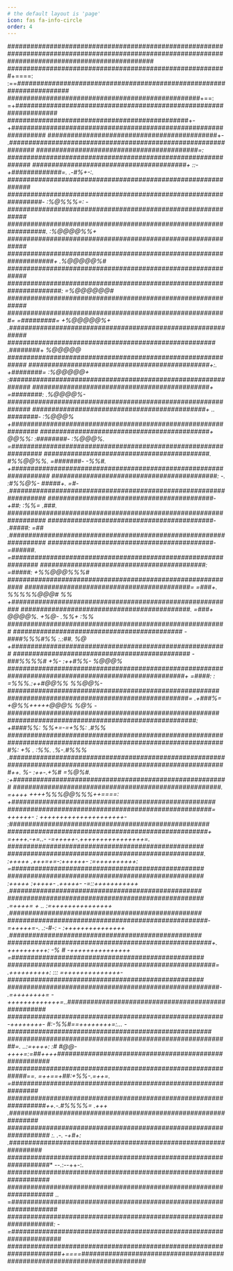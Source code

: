 ```yaml
---
# the default layout is 'page'
icon: fas fa-info-circle
order: 4
---
```


######################################################################################################################################################
#########################################################+====:             :==*######################################################################
##################################################*+==:                          =+###################################################################
###############################################+-                                   +#################################################################
############################################+-                                       .*###############################################################
##########################################=:                                           *##############################################################
########################################+     ::-+#############=.  .-#%+-:.             ##############################################################
#################################################################-    :*%@%%%=:         -#############################################################
*##################################################################*.   :%@@@@%%+        #############################################################
*####################################################################+   .*%@@@@@%#      #############################################################
*######################################################################:   =%@@@@@@#     #############################################################
*#########################################################=  =*#########=   +%@@@@@%+   .#############################################################
*######################################################**      .*########+   *%@@@@@*   *#############################################################
*###############################################*+:.             +########=  :%@@@@@+  :##############################################################
*##############################################+                 =########*: .%@@@@%-  *##############################################################
*#############################################+           ..      *########- :%@@@%*  +###############################################################
*############################################+           @@%%:    :########- :%@@@%. =################################################################
*###########################################*.          #%%@@%%.   =#######- -%%#. +##################################################################
*###########################################:          -. :#%%@%-   *#####+. =#-   .##################################################################
*###########################################-          +##:  :%%=   .*###*.        *##################################################################
*###########################################-         .*#####:        =##          .##################################################################
*###########################################-         =######.                        =###############################################################
*###########################################:         =#####:             +%%@@@%%%#     *############################################################
*###########################################=         =###+.             %%%%%@@@# %%*     +##########################################################
*############################################.        =###+ *@@@@%.     +%@- .%%+   :%%     *#########################################################
*############################################*        -###*#%%%#*%%  :.:##.         *%@*     +########################################################
*##############################################       -###%%%%#  +%- :++#%%-       %@@@%      ########################################################
*##############################################+      =####: :  =%%%.:++#@@%%      %%@@%-     *#######################################################
*###############################################=    .+###%=    +@%%+++++@@@%       *%@%*     -#######################################################
*#################################################:  +####%%:    *%%+=-=+*%%:       .#%%*     ########################################################
*###################################################*######%:    +%  .   :%%.  .*%-.#%%%*    .########################################################
*#########################################################++.  %-     :++-.+%# =%@%#.       :+########################################################
*######################################################*. =+++*+         ++++%%%@@%%%*++====:   +#####################################################
*#####################################################=  ++++++-      :  +++++++++++++++++++++-  :####################################################
*####################################################+  =++++.-+=..-  -=+++++-.++++++++++++++++=.  ###################################################
*###################################################*. :+++++ .+++=+=*-:++++++-     :=++++++++++:  =##################################################
*###################################################*  :+++++  :+++++-   .+++++-  -=::+++++++++++  .##################################################
*###################################################*  .=++++=         +*   ..  :=+++++++++++++++  .##################################################
*####################################################-  =+++++=-.   .:*-*#-:  -  :+++++++++++++++  .##################################################
#####################################################+.  ++++++++++:  -% #       -+++++++++++++++  =##################################################
######################################################=  .++++++++++:  :::       =++++++++++++++-  ###################################################
#######################################################-  .=++++++++=            -+++++++++++++=..*###################################################
########################################################*   -++++++++-   *#:-%%#==++++++++=:... -#####################################################
##########################################################*=. ..:=++++: :#  #@@*-++++=:=##*++++*######################################################
#############################################################*==. =++==+##:+%%-.=++=. =###############################################################
##################################################################++.-.#%%%%= .*+++ .*################################################################
###################################################################* :. .-.  -+#+: .*#################################################################
###################################################################*  --.:--++-:.  ###################################################################
####################################################################     ..      =####################################################################
####################################################################*:        -=*#####################################################################
######################################################################*+====*#########################################################################
